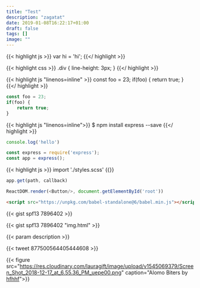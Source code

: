 ```yaml
---
title: "Test"
description: "zagatat"
date: 2019-01-08T16:22:17+01:00
draft: false
tags: []
image: ""
---
```


{{< highlight js >}}
var hi = 'hi';
{{</ highlight >}}


{{< highlight css >}}
.div {
    line-height: 3px;
    }
{{</ highlight >}}


{{< highlight js "linenos=inline" >}}
const foo = 23;
if(foo) {
    return true;
}
{{</ highlight >}}




```js
const foo = 23;
if(foo) {
    return true;
}
```

{{< highlight js "linenos=inline">}}
$ npm install express --save
{{</ highlight >}}

```js
console.log('hello')
```

```js
const express = require('express');
const app = express();
```

{{< highlight js >}}
import './styles.scss'
{{</highlight >}}

```js
app.get(path, callback)
```

```js
ReactDOM.render(<Button/>, document.getElementById('root'))
```

```html
<script src="https://unpkg.com/babel-standalone@6/babel.min.js"></script>
```

{{< gist spf13 7896402 >}}

{{< gist spf13 7896402 "img.html" >}}

{{< param description >}}

{{< tweet 877500564405444608 >}}


{{< figure src="https://res.cloudinary.com/lauragift/image/upload/v1545069379/Screen_Shot_2018-12-17_at_6.55.36_PM_uepe00.png" caption="Alomo Biters by [hfhhf](www.google.com)">}}